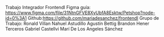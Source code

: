 Trabajo Integrador FrontendI
Figma guía: https://www.figma.com/file/31NtnGFVE8XyUbfA8Esktw/Petshop?node-id=0%3A1
Github:https://github.com/mariadesanchez/frontendI
Grupo de Trabajo:
Ronald Villan
Nahuel Astudillo
Agustín Bettig
Brandon Hener Terceros
Gabriel Castellvi
Marí De Los Angeles Sánchez



